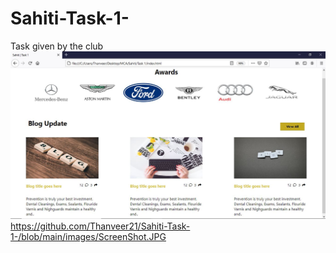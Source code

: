 # Sahiti-Task-1-
Task given by the club 
![Image of Webpage](https://github.com/Thanveer21/Sahiti-Task-1-/blob/main/images/ScreenShot.JPG)
https://github.com/Thanveer21/Sahiti-Task-1-/blob/main/images/ScreenShot.JPG

